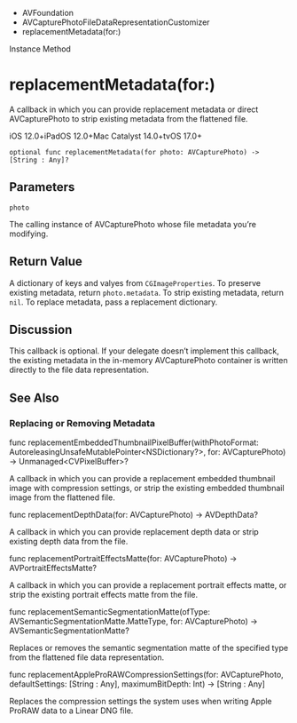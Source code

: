

- AVFoundation
- AVCapturePhotoFileDataRepresentationCustomizer
-  replacementMetadata(for:) 

Instance Method

# replacementMetadata(for:)

A callback in which you can provide replacement metadata or direct AVCapturePhoto to strip existing metadata from the flattened file.

iOS 12.0+iPadOS 12.0+Mac Catalyst 14.0+tvOS 17.0+

``` source
optional func replacementMetadata(for photo: AVCapturePhoto) -> [String : Any]?
```

## Parameters 

`photo`  

The calling instance of AVCapturePhoto whose file metadata you’re modifying.

## Return Value

A dictionary of keys and valyes from `CGImageProperties`. To preserve existing metadata, return `photo.metadata`. To strip existing metadata, return `nil`. To replace metadata, pass a replacement dictionary.

## Discussion

This callback is optional. If your delegate doesn’t implement this callback, the existing metadata in the in-memory AVCapturePhoto container is written directly to the file data representation.

## See Also

### Replacing or Removing Metadata

func replacementEmbeddedThumbnailPixelBuffer(withPhotoFormat: AutoreleasingUnsafeMutablePointer&lt;NSDictionary?>, for: AVCapturePhoto) -> Unmanaged&lt;CVPixelBuffer>?

A callback in which you can provide a replacement embedded thumbnail image with compression settings, or strip the existing embedded thumbnail image from the flattened file.

func replacementDepthData(for: AVCapturePhoto) -> AVDepthData?

A callback in which you can provide replacement depth data or strip existing depth data from the file.

func replacementPortraitEffectsMatte(for: AVCapturePhoto) -> AVPortraitEffectsMatte?

A callback in which you can provide a replacement portrait effects matte, or strip the existing portrait effects matte from the file.

func replacementSemanticSegmentationMatte(ofType: AVSemanticSegmentationMatte.MatteType, for: AVCapturePhoto) -> AVSemanticSegmentationMatte?

Replaces or removes the semantic segmentation matte of the specified type from the flattened file data representation.

func replacementAppleProRAWCompressionSettings(for: AVCapturePhoto, defaultSettings: [String : Any], maximumBitDepth: Int) -> [String : Any]

Replaces the compression settings the system uses when writing Apple ProRAW data to a Linear DNG file.

